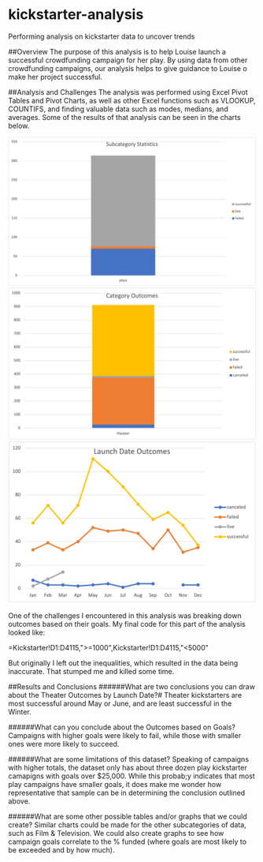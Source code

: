 # kickstarter-analysis
Performing analysis on kickstarter data to uncover trends

##Overview
The purpose of this analysis is to help Louise launch a successful crowdfunding campaign for her play. By using data from other crowdfunding campaigns, our analysis helps to give guidance to Louise o make her project successful.

##Analysis and Challenges
The analysis was performed using Excel Pivot Tables and Pivot Charts, as well as other Excel functions such as VLOOKUP, COUNTIFS, and finding valuable data such as modes, medians, and averages. Some of the results of that analysis can be seen in the charts below.

![SubcategoryStatistics](SubcategoryStatistics.png)
![CategoryOutcomes](CategoryOutcomes.png)
![LaunchDateOutcomes](LaunchDateOutcomes.png)

One of the challenges I encountered in this analysis was breaking down outcomes based on their goals. My final code for this part of the analysis looked like:
 
 =Kickstarter!D1:D4115,">=1000",Kickstarter!D1:D4115,"<5000"
 
But originally I left out the inequalities, which resulted in the data being inaccurate. That stumped me and killed some time.

##Results and Conclusions
######What are two conclusions you can draw about the Theater Outcomes by Launch Date?#
Theater kickstarters are most successful around May or June, and are least successful in the Winter.

######What can you conclude about the Outcomes based on Goals?
Campaigns with higher goals were likely to fail, while those with smaller ones were more likely to succeed. 

######What are some limitations of this dataset?
Speaking of campaigns with higher totals, the dataset only has about three dozen play kickstarter camapigns with goals over $25,000. While this probab;y indicates that most play campaigns have smaller goals, it does make me wonder how representative that sample can be in determining the conclusion outlined above.

######What are some other possible tables and/or graphs that we could create?
Similar charts could be made for the other subcategories of data, such as Film & Television. We could also create graphs to see how campaign goals correlate to the % funded (where goals are most likely to be exceeded and by how much).
